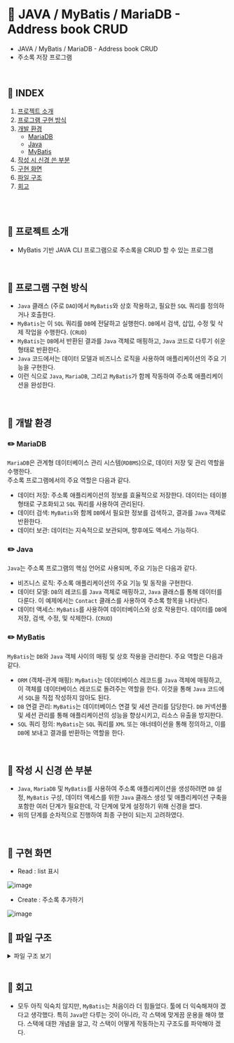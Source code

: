 # :blue_book: JAVA / MyBatis / MariaDB - Address book CRUD

* JAVA / MyBatis / MariaDB - Address book CRUD
* 주소록 저장 프로그램
<br>

## 🔎 INDEX
1. [프로젝트 소개](#-프로젝트-소개)
2. [프로그램 구현 방식](#-프로그램-구현-방식)
3. [개발 환경](#-개발-환경)
     - [MariaDB](#-MariaDB)
     - [Java](#-Java)
     - [MyBatis](#-MyBatis)
4. [작성 시 신경 쓴 부분](#-작성-시-신경-쓴-부분)
5. [구현 화면](#-구현-화면)
6. [파일 구조](#-파일-구조)
7. [회고](#-회고)

<br>
<br>

## 🔎 프로젝트 소개
* MyBatis 기반 JAVA CLI 프로그램으로 주소록을 CRUD 할 수 있는 프로그램
<br>

## 🔎 프로그램 구현 방식
* `Java` 클래스 (주로 `DAO`)에서 `MyBatis`와 상호 작용하고, 필요한 `SQL` 쿼리를 정의하거나 호출한다.
* `MyBatis`는 이 `SQL` 쿼리를 `DB`에 전달하고 실행한다. `DB`에서 검색, 삽입, 수정 및 삭제 작업을 수행한다. (`CRUD`)
* `MyBatis`는 `DB`에서 반환된 결과를 `Java` 객체로 매핑하고, `Java` 코드로 다루기 쉬운 형태로 반환한다.
* `Java` 코드에서는 데이터 모델과 비즈니스 로직을 사용하여 애플리케이션의 주요 기능을 구현한다.
* 이런 식으로 `Java`, `MariaDB`, 그리고 `MyBatis`가 함께 작동하여 주소록 애플리케이션을 완성한다.
<br>

## 🔎 개발 환경 

### ✏️ MariaDB
`MariaDB`은 관계형 데이터베이스 관리 시스템(`RDBMS`)으로, 데이터 저장 및 관리 역할을 수행한다. <br>주소록 프로그램에서의 주요 역할은 다음과 같다.
* 데이터 저장: 주소록 애플리케이션의 정보를 효율적으로 저장한다. 데이터는 테이블 형태로 구조화되고 `SQL` 쿼리를 사용하여 관리된다.
* 데이터 검색: `MyBatis`와 함께 `DB`에서 필요한 정보를 검색하고, 결과를 `Java` 객체로 반환한다.
* 데이터 보관: 데이터는 지속적으로 보관되며, 향후에도 액세스 가능하다.

### ✏️ Java
`Java`는 주소록 프로그램의 핵심 언어로 사용되며, 주요 기능은 다음과 같다.
* 비즈니스 로직: 주소록 애플리케이션의 주요 기능 및 동작을 구현한다.
* 데이터 모델: `DB`의 레코드를 `Java` 객체로 매핑하고, `Java` 클래스를 통해 데이터를 다룬다. 이 예제에서는 `Contact` 클래스를 사용하여 주소록 항목을 나타낸다.
* 데이터 액세스: `MyBatis`를 사용하여 데이터베이스와 상호 작용한다. 데이터를 `DB`에 저장, 검색, 수정, 및 삭제한다. (`CRUD`)

### ✏️ MyBatis
`MyBatis`는 `DB`와 `Java` 객체 사이의 매핑 및 상호 작용을 관리한다. 주요 역할은 다음과 같다.
* `ORM` (객체-관계 매핑): `MyBatis`는 데이터베이스 레코드를 `Java` 객체에 매핑하고, 이 객체를 데이터베이스 레코드로 돌려주는 역할을 한다. 이것을 통해 `Java` 코드에서 `SQL`을 직접 작성하지 않아도 된다.
* `DB` 연결 관리: `MyBatis`는 데이터베이스 연결 및 세션 관리를 담당한다. `DB` 커넥션풀 및 세션 관리를 통해 애플리케이션의 성능을 향상시키고, 리소스 유출을 방지한다.
* `SQL` 쿼리 정의: `MyBatis`는 `SQL` 쿼리를 `XML` 또는 애너테이션을 통해 정의하고, 이를 `DB`에 보내고 결과를 반환하는 역할을 한다.
<br>

  
## 🔎 작성 시 신경 쓴 부분
* `Java`, `MariaDB` 및 `MyBatis`를 사용하여 주소록 애플리케이션을 생성하려면 `DB` 설정, `MyBatis` 구성, 데이터 액세스를 위한 `Java` 클래스 생성 및 애플리케이션 구축을 포함한 여러 단계가 필요한데, 각 단계에 맞게 설정하기 위해 신경을 썼다.
* 위의 단계를 순차적으로 진행하여 최종 구현이 되는지 고려하였다.
  
<br>  

## 🔎 구현 화면
* Read : list 표시<br>

![image](https://github.com/Eumnya415/PRJ_02_DB/assets/145963611/d38eedb4-ea95-4317-bd8f-16aaede21840)

* Create : 주소록 추가하기<br>

![image](https://github.com/Eumnya415/PRJ_02_DB/assets/145963611/98ae5f13-ba4a-4249-99aa-7e1aadde2269)
<br>

## 🔎 파일 구조
<details><summary>파일 구조 보기</summary>
📦PRJ_02_DB-main <br>
 ┣ 📂sql <br>
 ┃ ┗ 📜t_address.sql <br>
 ┣ 📂src <br>
 ┃ ┣ 📜Addr.java <br>
 ┃ ┣ 📜AddrApp.java <br>
 ┃ ┣ 📜AddrMapper.java <br>
 ┃ ┣ 📜AddrMapper.xml <br>
 ┃ ┣ 📜DBUtil.java <br>
 ┃ ┣ 📜mybatis-config.xml <br>
 ┃ ┗ 📜WebView.java <br>
 ┣ 📜Addr.class <br>
 ┣ 📜AddrApp.class <br>
 ┣ 📜AddrMapper.class <br>
 ┣ 📜DBUtil.class <br>
 ┣ 📜Main.class <br>
 ┣ 📜mariadb-java-client-3.2.0.jar <br>
 ┣ 📜mybatis-3.5.11.jar <br>
 ┣ 📜README.md <br>
 ┗ 📜WebView.class <br>
</details>
<br>

## 🔎 회고
* 모두 아직 익숙치 않지만, `MyBatis`는 처음이라 더 힘들었다. 툴에 더 익숙해져야 겠다고 생각했다. 특히 `Java`만 다루는 것이 아니라, 각 스택에 맞게끔 운용을 해야 했다. 스택에 대한 개념을 알고, 각 스택이 어떻게 작동하는지 구조도를 파악해야 겠다.
<br>




